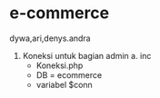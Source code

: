 # e-commerce
dywa,ari,denys.andra

1. Koneksi untuk bagian admin
   a. inc
     - Koneksi.php
     - DB = ecommerce
     - variabel $conn
       
